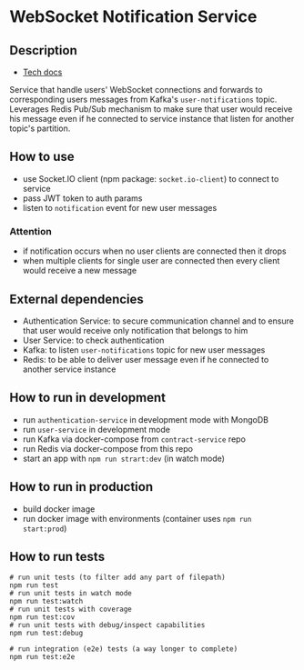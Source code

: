 # WebSocket Notification Service

## Description

* [Tech docs](https://xsolla.atlassian.net/wiki/spaces/EXLP/pages/21626095753/Solution+Architecture+Document#4.3.2.2-Real-time-user-notifications)

Service that handle users' WebSocket connections and forwards to corresponding users
messages from Kafka's `user-notifications` topic. Leverages Redis Pub/Sub mechanism
to make sure that user would receive his message even if he connected to service
instance that listen for another topic's partition.

## How to use

* use Socket.IO client (npm package: `socket.io-client`) to connect to service
* pass JWT token to auth params
* listen to `notification` event for new user messages

### Attention

* if notification occurs when no user clients are connected then it drops
* when multiple clients for single user are connected then every client would
  receive a new message

## External dependencies

* Authentication Service: to secure communication channel and to ensure that user would
  receive only notification that belongs to him
* User Service: to check authentication
* Kafka: to listen `user-notifications` topic for new user messages
* Redis: to be able to deliver user message even if he connected to another service
  instance

## How to run in development

* run `authentication-service` in development mode with MongoDB
* run `user-service` in development mode
* run Kafka via docker-compose from `contract-service` repo
* run Redis via docker-compose from this repo
* start an app with `npm run strart:dev` (in watch mode)

## How to run in production

* build docker image
* run docker image with environments (container uses `npm run start:prod`)

## How to run tests

```shell
# run unit tests (to filter add any part of filepath)
npm run test
# run unit tests in watch mode
npm run test:watch
# run unit tests with coverage
npm run test:cov
# run unit tests with debug/inspect capabilities
npm run test:debug

# run integration (e2e) tests (a way longer to complete)
npm run test:e2e
```
